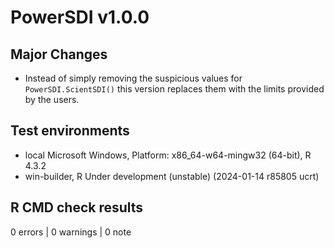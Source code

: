 # PowerSDI v1.0.0

## Major Changes

-   Instead of simply removing the suspicious values for `PowerSDI.ScientSDI()` this version replaces them with the limits provided by the users.

## Test environments

-   local Microsoft Windows, Platform: x86_64-w64-mingw32 (64-bit), R 4.3.2
-   win-builder, R Under development (unstable) (2024-01-14 r85805 ucrt)

## R CMD check results

0 errors \| 0 warnings \| 0 note
